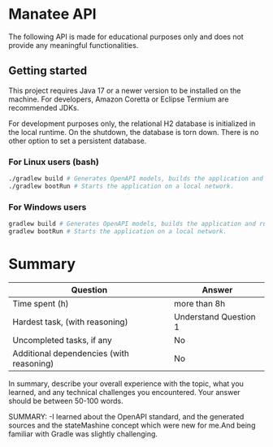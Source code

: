 # Manatee API

The following API is made for educational purposes only and does not provide any meaningful functionalities.

## Getting started

This project requires Java 17 or a newer version to be installed on the machine.
For developers, Amazon Coretta or Eclipse Termium are recommended JDKs.

For development purposes only, the relational H2 database is initialized in the local runtime.
On the shutdown, the database is torn down. There is no other option to set a persistent database.

### For Linux users (bash)

```bash
./gradlew build # Generates OpenAPI models, builds the application and runs tests.
./gradlew bootRun # Starts the application on a local network. 
```

### For Windows users

```bash
gradlew build # Generates OpenAPI models, builds the application and runs tests.
gradlew bootRun # Starts the application on a local network. 
```


# Summary
| Question                                 | Answer                |
|------------------------------------------|-----------------------|
| Time  spent (h)                          | more than 8h          |
| Hardest task, (with reasoning)           | Understand Question 1 |
| Uncompleted tasks, if any                | No                    |
| Additional dependencies (with reasoning) | No                    | 


In summary, describe your overall experience with the topic, what you learned,
and any technical challenges you encountered. Your answer should be
between 50-100 words.

SUMMARY:
-I learned about the OpenAPI standard, and the generated sources and the stateMashine concept which were new for me.And being familiar with Gradle was slightly challenging. 

